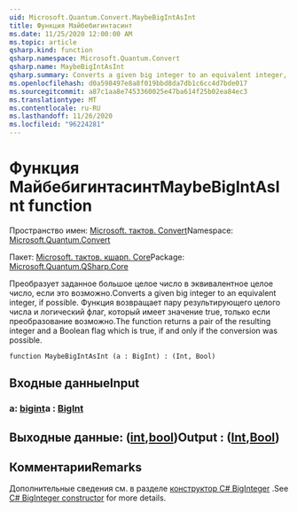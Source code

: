 ```yaml
---
uid: Microsoft.Quantum.Convert.MaybeBigIntAsInt
title: Функция Майбебигинтасинт
ms.date: 11/25/2020 12:00:00 AM
ms.topic: article
qsharp.kind: function
qsharp.namespace: Microsoft.Quantum.Convert
qsharp.name: MaybeBigIntAsInt
qsharp.summary: Converts a given big integer to an equivalent integer, if possible. The function returns a pair of the resulting integer and a Boolean flag which is true, if and only if the conversion was possible.
ms.openlocfilehash: d0a598497e8a8f019bbd8da7db1c6cc4d7bde017
ms.sourcegitcommit: a87c1aa8e7453360025e47ba614f25b02ea84ec3
ms.translationtype: MT
ms.contentlocale: ru-RU
ms.lasthandoff: 11/26/2020
ms.locfileid: "96224281"
---
```

# <a name="maybebigintasint-function"></a><span data-ttu-id="6cece-102">Функция Майбебигинтасинт</span><span class="sxs-lookup"><span data-stu-id="6cece-102">MaybeBigIntAsInt function</span></span>

<span data-ttu-id="6cece-103">Пространство имен: [Microsoft. тактов. Convert](xref:Microsoft.Quantum.Convert)</span><span class="sxs-lookup"><span data-stu-id="6cece-103">Namespace: [Microsoft.Quantum.Convert](xref:Microsoft.Quantum.Convert)</span></span>

<span data-ttu-id="6cece-104">Пакет: [Microsoft. тактов. кшарп. Core](https://nuget.org/packages/Microsoft.Quantum.QSharp.Core)</span><span class="sxs-lookup"><span data-stu-id="6cece-104">Package: [Microsoft.Quantum.QSharp.Core](https://nuget.org/packages/Microsoft.Quantum.QSharp.Core)</span></span>


<span data-ttu-id="6cece-105">Преобразует заданное большое целое число в эквивалентное целое число, если это возможно.</span><span class="sxs-lookup"><span data-stu-id="6cece-105">Converts a given big integer to an equivalent integer, if possible.</span></span>
<span data-ttu-id="6cece-106">Функция возвращает пару результирующего целого числа и логический флаг, который имеет значение true, только если преобразование возможно.</span><span class="sxs-lookup"><span data-stu-id="6cece-106">The function returns a pair of the resulting integer and a Boolean flag which is true, if and only if the conversion was possible.</span></span>

```qsharp
function MaybeBigIntAsInt (a : BigInt) : (Int, Bool)
```


## <a name="input"></a><span data-ttu-id="6cece-107">Входные данные</span><span class="sxs-lookup"><span data-stu-id="6cece-107">Input</span></span>

### <a name="a--bigint"></a><span data-ttu-id="6cece-108">a: [bigint](xref:microsoft.quantum.lang-ref.bigint)</span><span class="sxs-lookup"><span data-stu-id="6cece-108">a : [BigInt](xref:microsoft.quantum.lang-ref.bigint)</span></span>





## <a name="output--intbool"></a><span data-ttu-id="6cece-109">Выходные данные: ([int](xref:microsoft.quantum.lang-ref.int),[bool](xref:microsoft.quantum.lang-ref.bool))</span><span class="sxs-lookup"><span data-stu-id="6cece-109">Output : ([Int](xref:microsoft.quantum.lang-ref.int),[Bool](xref:microsoft.quantum.lang-ref.bool))</span></span>



## <a name="remarks"></a><span data-ttu-id="6cece-110">Комментарии</span><span class="sxs-lookup"><span data-stu-id="6cece-110">Remarks</span></span>

<span data-ttu-id="6cece-111">Дополнительные сведения см. в разделе [конструктор C# BigInteger](https://docs.microsoft.com/dotnet/api/system.numerics.biginteger.-ctor?view=netframework-4.7.2#System_Numerics_BigInteger__ctor_System_Int64_) .</span><span class="sxs-lookup"><span data-stu-id="6cece-111">See [C# BigInteger constructor](https://docs.microsoft.com/dotnet/api/system.numerics.biginteger.-ctor?view=netframework-4.7.2#System_Numerics_BigInteger__ctor_System_Int64_) for more details.</span></span>